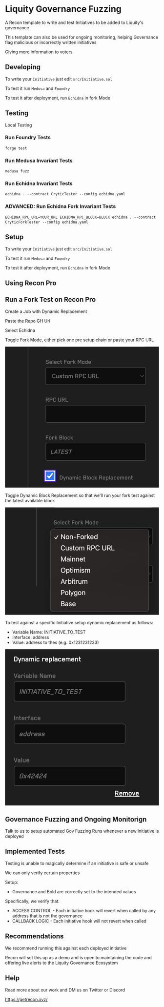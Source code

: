 # Liquity Governance Fuzzing

A Recon template to write and test Initiatives to be added to Liquity's governance

This template can also be used for ongoing monitoring, helping Governance flag malicious or incorrectly written initiatives

Giving more information to voters

## Developing

To write your `Initiative` just edit `src/Initiative.sol`

To test it run `Medusa` and `Foundry`

To test it after deployment, run `Echidna` in fork Mode

## Testing

Local Testing

### Run Foundry Tests

```
forge test
```

### Run Medusa Invariant Tests

```
medusa fuzz
```

### Run Echidna Invariant Tests

```
echidna . --contract CryticTester --config echidna.yaml
```

### ADVANCED: Run Echidna Fork Invariant Tests


```
ECHIDNA_RPC_URL=YOUR_URL ECHIDNA_RPC_BLOCK=BLOCK echidna . --contract CryticForkTester --config echidna.yaml
```


## Setup

To write your `Initiative` just edit `src/Initiative.sol`

To test it run `Medusa` and `Foundry`

To test it after deployment, run `Echidna` in fork Mode

## Using Recon Pro

## Run a Fork Test on Recon Pro

Create a Job with Dynamic Replacement

Paste the Repo GH Url

Select Echidna

Toggle Fork Mode, either pick one pre setup chain or paste your RPC URL

![Set Fork Mode](./.github/images/dynamic-block.png "Set Fork Mode")

Toggle Dynamic Block Replacement so that we'll run your fork test against the latest available block

![Dynamic Block](./.github/images/fork-mode.png "Toggle Dynamic Block Replacement")


To test against a specific Initiative setup dynamic replacement as follows:
- Variable Name: INITIATIVE_TO_TEST
- Interface: address
- Value: address to thes (e.g. 0x1231231233)

![Dynamic Variable Replacement](./.github/images/dynamic-variable.png "Dynamic Variable Replacement")

## Governance Fuzzing and Ongoing Monitorign

Talk to us to setup automated Gov Fuzzing Runs whenever a new initiative is deployed

## Implemented Tests

Testing is unable to magically determine if an initiative is safe or unsafe

We can only verify certain properties

Setup:
- Governance and Bold are correctly set to the intended values

Specifically, we verify that:
- ACCESS CONTROL - Each initiative hook will revert when called by any address that is not the governance
- CALLBACK LOGIC - Each initiative hook will not revert when called

## Recommendations

We recommend running this against each deployed initiative

Recon will set this up as a demo and is open to maintaining the code and offering live alerts to the Liquity Governance Ecosystem

## Help

Read more about our work and DM us on Twitter or Discord

https://getrecon.xyz/
